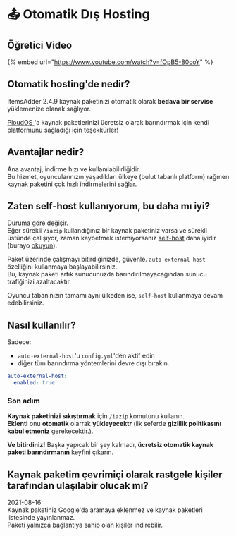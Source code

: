 # 📤 Otomatik Dış Hosting

## Öğretici Video

{% embed url="https://www.youtube.com/watch?v=fOpB5-80coY" %}

## Otomatik hosting'de nedir?

ItemsAdder 2.4.9 kaynak paketinizi otomatik olarak **bedava bir servise** yüklemenize olanak sağlıyor.

[PloudOS ](https://ploudos.com/it/)'a kaynak paketlerinizi ücretsiz olarak barındırmak için  kendi platformunu sağladığı için teşekkürler!

## Avantajlar nedir?

Ana avantaj, indirme hızı ve kullanılabilirliğidir.\
Bu hizmet, oyuncularınızın yaşadıkları ülkeye (bulut tabanlı platform) rağmen kaynak paketini çok hızlı indirmelerini sağlar.

## Zaten self-host kullanıyorum, bu daha mı iyi?

Duruma göre değişir.\
Eğer sürekli `/iazip` kullandığınız bir kaynak paketiniz varsa ve sürekli üstünde çalışıyor, zaman kaybetmek istemiyorsanız [self-host](resourcepack-self-hosting.md) daha iyidir (burayo [okuyun](../tips-for-fastest-usage.md)).

Paket üzerinde çalışmayı bitirdiğinizde,  güvenle. `auto-external-host` özelliğini kullanmaya başlayabilirsiniz.\
Bu, kaynak paketi artık sunucunuzda barındırılmayacağından sunucu trafiğinizi azaltacaktır.

Oyuncu tabanınızın tamamı aynı ülkeden ise, `self-host`  kullanmaya devam edebilirsiniz.

## Nasıl kullanılır?

Sadece:

* `auto-external-host`'u `config.yml`'den aktif edin&#x20;
* diğer tüm barındırma yöntemlerini devre dışı bırakın.

```yaml
auto-external-host:
  enabled: true
```

### Son adım

**Kaynak paketinizi** **sıkıştırmak** için `/iazip` komutunu kullanın.\
**Eklenti** onu **otomatik** olarrak **yükleyecektr** (ilk seferde **gizlilik politikasını kabul etmeniz** gerekecektir.).

**Ve bitirdiniz!** Başka yapıcak bir şey kalmadı, **ücretsiz otomatik kaynak paketi barındırmanın** keyfini çıkarın.

## Kaynak paketim çevrimiçi olarak rastgele kişiler tarafından ulaşılabir olucak mı?

2021-08-16: \
Kaynak paketiniz Google'da aramaya eklenmez ve kaynak paketleri listesinde yayınlanmaz.\
Paketi yalnızca bağlantıya sahip olan kişiler indirebilir.
